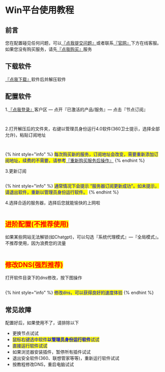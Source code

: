 # Win平台使用教程

## **前言**

您在配置碰见任何问题，可以[『点我提交问题』](https://www.lengjiao.me/submitticket.php)或者联系[『官网』](https://www.lengjiao.me)下方在线客服。如果您没有购买服务，请先[『点我购买』](https://www.lengjiao.me/cart.php)服务

## 下载软件

&#x20;[『点我下载』](https://alumninpustedutw-my.sharepoint.com/:u:/g/personal/empty\_alumni\_npust\_edu\_tw/EVniBHkizqlKiHg3wFthKAEBfH7A7g0i-KzU\_OhILulkqw?download=1)软件后并解压软件

## 配置软件

1.[『点我登录』](https://www.lengjiao.me/clientarea.php)客户区 — 点开『已激活的产品/服务』— 点击『节点订阅』

<div align="left">

<figure><img src="https://pic.imgdb.cn/item/65a2bab5871b83018ad40227.png" alt=""><figcaption></figcaption></figure>

</div>

<div align="left">

<figure><img src="https://pic.imgdb.cn/item/65a2bab5871b83018ad402dd.png" alt=""><figcaption></figcaption></figure>

</div>

2.打开解压后的文件夹，右键以管理员身份运行4.0软件(360卫士提示，选择全部允许)，粘贴订阅地址

<div align="left">

<figure><img src="https://pic.imgdb.cn/item/65a2bab5871b83018ad4037a.png" alt=""><figcaption></figcaption></figure>

</div>

<div align="left">

<figure><img src="https://pic.imgdb.cn/item/65a2bab5871b83018ad403fc.png" alt=""><figcaption></figcaption></figure>

</div>

{% hint style="info" %}
<mark style="color:blue;">每次购买新的服务，订阅地址会改变，需要重新添加订阅地址，续费的不需要，请参考</mark>[『重新购买服务后操作』](../chang-jian-wen-ti/zhong-xin-gou-mai-fu-wu-hou-cao-zuo.md)
{% endhint %}

3.更新订阅

<div align="left">

<figure><img src="https://pic.imgdb.cn/item/65a2bab5871b83018ad40496.png" alt=""><figcaption></figcaption></figure>

</div>

{% hint style="info" %}
<mark style="color:blue;">通常情况下会提示  “服务器订阅更新成功"。如未提示，请退出软件，重新以管理员身份运行软件。</mark>
{% endhint %}

4.选择合适的服务器，选择后您就能愉快的上网啦

<div align="left">

<figure><img src="https://pic.imgdb.cn/item/65a2baca871b83018ad45b7f.png" alt=""><figcaption></figcaption></figure>

</div>

## <mark style="color:red;">进阶配置(不推荐使用)</mark>

如果某些网站无法解锁(如Chatgpt)，可以勾选『系统代理模式』—『全局模式』。不推荐使用，因为浪费您的流量

<div align="left">

<figure><img src="https://pic.imgdb.cn/item/65a2baca871b83018ad45c0c.png" alt=""><figcaption></figcaption></figure>

</div>

## <mark style="color:red;">修改DNS(强烈推荐)</mark>

打开软件目录下的dns修改，按下图操作

<div align="left">

<figure><img src="https://pic.imgdb.cn/item/65a2baca871b83018ad45c93.png" alt=""><figcaption></figcaption></figure>

</div>

{% hint style="info" %}
<mark style="color:blue;">修改dns，可以获得良好的速度体验</mark>
{% endhint %}

## 常见故障

配置好后，如果使用不了，请排除以下

* 更换节点试试
* <mark style="color:blue;">鼠标右键选中软件</mark><mark style="color:blue;">**以管理员身份运行软件**</mark><mark style="color:blue;">试试</mark>
* <mark style="color:blue;">直接运行软件试试</mark>
* 如果浏览器安装插件，暂停所有插件试试
* 退出安全软件(360、联想管家等等)，重新运行软件试试
* 按教程修改DNS，重启电脑试试
